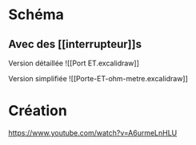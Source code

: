 # Schéma

## Avec des [[interrupteur]]s
Version détaillée
![[Port ET.excalidraw]]

Version simplifiée
![[Porte-ET-ohm-metre.excalidraw]]
# Création
https://www.youtube.com/watch?v=A6urmeLnHLU